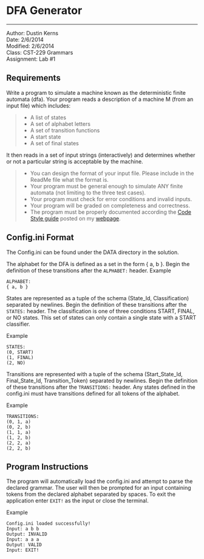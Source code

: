 DFA Generator
=============
---
Author: 	Dustin Kerns 	</br>
Date: 		2/6/2014 		</br>
Modified: 	2/6/2014 		</br>
Class:		CST-229 Grammars</br>
Assignment:	Lab #1

Requirements
---
Write a program to simulate a machine known as the deterministic finite automata (dfa). Your program reads a description of a machine M (from an input file) which includes:

> - A list of states
> - A set of alphabet letters
> - A set of transition functions
> - A start state
> - A set of final states

It then reads in a set of input strings (interactively) and determines whether or not a particular string is acceptable by the machine.


> - You can design the format of your input file.  Please include in the ReadMe file what the format is.
> - Your program must be general enough to simulate ANY finite automata (not limiting to the three test cases).
> - Your program must check for error conditions and invalid inputs.
> - Your program will be graded on completeness and correctness.
> - The program must be properly documented according the [Code Style guide](http://oit.edu/faculty/sherry.yang/cst229/OIT_CodeStd_v2.0.doc) posted on my [webpage](http://oit.edu/faculty/sherry.yang/cst229/).

Config.ini Format
---
The Config.ini can be found under the DATA directory in the solution.

The alphabet for the DFA is defined as a set in the form { a, b }. Begin the definition of these transitions after the ```ALPHABET:``` header. 
Example
```
ALPHABET:
{ a, b }
```

States are represented as a tuple of the schema (State_Id, Classification) separated by newlines. Begin the definition of these transitions after the ```STATES:``` header. The classification is one of three conditions START, FINAL, or NO states. This set of states can only contain a single state with a START classifier.

Example
```
STATES:
(0, START)
(1, FINAL)
(2, NO)
```

Transitions are represented with a tuple of the schema (Start_State_Id, Final_State_Id, Transition_Token) separated by newlines. Begin the definition of these transitions after the ```TRANSITIONS:``` header. Any states defined in the config.ini must have transitions defined for all tokens of the alphabet.

Example
```
TRANSITIONS:
(0, 1, a)
(0, 2, b)
(1, 1, a)
(1, 2, b)
(2, 2, a)
(2, 2, b)
```

Program Instructions
---
The program will automatically load the config.ini and attempt to parse the declared grammar. The user will then be prompted for an input containing tokens from the declared alphabet separated by spaces. To exit the application enter ```EXIT!``` as the input or close the terminal.

Example
```
Config.ini loaded successfully!
Input: a b b
Output: INVALID
Input: a a a
Output: VALID
Input: EXIT!
```
